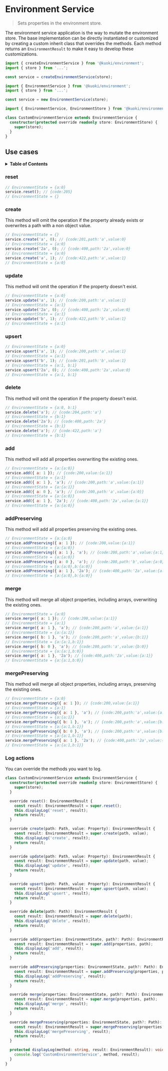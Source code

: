 # Environment Service

> Sets properties in the environment store.

The environment service application is the way to mutate the environment store. The base implementation can be directly instantiated or customized by creating a custom inherit class that overrides the methods. Each method returns an `EnvironmentResult` to make it easy to develop these customizations.

```js
import { createEnvironmentService } from '@kuoki/environment';
import { store } from '...';

const service = createEnvironmentService(store);
```

```js
import { EnvironmentService } from '@kuoki/environment';
import { store } from '...';

const service = new EnvironmentService(store);
```

```ts
import { EnvironmentService, EnvironmentStore } from '@kuoki/environment';

class CustomEnvironmentService extends EnvironmentService {
  constructor(protected override readonly store: EnvironmentStore) {
    super(store);
  }
}
```

## Use cases

<details>
  <summary><strong>Table of Contents</strong></summary>
  <ol>
    <li><a href="#reset">reset</a></li>
    <li><a href="#create">create</a></li>
    <li><a href="#update">update</a></li>
    <li><a href="#upsert">upsert</a></li>
    <li><a href="#delete">delete</a></li>
    <li><a href="#add">add</a></li>
    <li><a href="#addpreserving">addPreserving</a></li>
    <li><a href="#merge">merge</a></li>
    <li><a href="#mergepreserving">mergePreserving</a></li>
    <li><a href="#log-actions">Log actions</a></li>
  </ol>
</details>

### reset

```js
// EnvironmentState = {a:0}
service.reset(); // {code:205}
// EnvironmentState = {}
```

### create

This method will omit the operation if the property already exists or overwrites a path with a non object value.

```js
// EnvironmentState = {}
service.create('a', 0); // {code:201,path:'a',value:0}
// EnvironmentState = {a:0}
service.create('2a', 0); // {code:400,path:'2a',value:0}
// EnvironmentState = {a:0}
service.create('a', 1); // {code:422,path:'a',value:1}
// EnvironmentState = {a:0}
```

### update

This method will omit the operation if the property doesn't exist.

```js
// EnvironmentState = {a:0}
service.update('a', 1); // {code:200,path:'a',value:1}
// EnvironmentState = {a:1}
service.update('2a', 0); // {code:400,path:'2a',value:0}
// EnvironmentState = {a:1}
service.update('b', 1); // {code:422,path:'b',value:1}
// EnvironmentState = {a:1}
```

### upsert

```js
// EnvironmentState = {a:0}
service.upsert('a', 1); // {code:200,path:'a',value:1}
// EnvironmentState = {a:1}
service.upsert('b', 1); // {code:201,path:'b',value:1}
// EnvironmentState = {a:1, b:1}
service.upsert('2a', 0); // {code:400,path:'2a',value:0}
// EnvironmentState = {a:1, b:1}
```

### delete

This method will omit the operation if the property doesn't exist.

```js
// EnvironmentState = {a:0, b:1}
service.delete('a'); // {code:204,path:'a'}
// EnvironmentState = {b:1}
service.delete('2a'); // {code:400,path:'2a'}
// EnvironmentState = {b:1}
service.delete('a'); // {code:422,path:'a'}
// EnvironmentState = {b:1}
```

### add

This method will add all properties overwriting the existing ones.

```js
// EnvironmentState = {a:{a:0}}
service.add({ a: 1 }); // {code:200,value:{a:1}}
// EnvironmentState = {a:1}
service.add({ a: 1 }, 'a'); // {code:200,path:'a',value:{a:1}}
// EnvironmentState = {a:{a:1}}
service.add({ a: 0 }, 'a'); // {code:200,path:'a',value:{a:0}}
// EnvironmentState = {a:{a:0}}
service.add({ a: 1 }, '2a'); // {code:400,path:'2a',value:{a:1}}
// EnvironmentState = {a:{a:0}}
```

### addPreserving

This method will add all properties preserving the existing ones.

```js
// EnvironmentState = {a:{a:0}
service.addPreserving({ a: 1 }); // {code:200,value:{a:1}}
// EnvironmentState = {a:{a:0}}
service.addPreserving({ a: 1 }, 'a'); // {code:200,path:'a',value:{a:1}}
// EnvironmentState = {a:{a:0}}
service.addPreserving({ a: 0 }, 'a'); // {code:200,path:'b',value:{a:0}}
// EnvironmentState = {a:{a:0},b:{a:0}}
service.addPreserving({ a: 1 }, '2a'); // {code:400,path:'2a',value:{a:1}}
// EnvironmentState = {a:{a:0},b:{a:0}}
```

### merge

This method will merge all object properties, including arrays, overwriting the existing ones.

```js
// EnvironmentState = {a:0}
service.merge({ a: 1 }); // {code:200,value:{a:1}}
// EnvironmentState = {a:1}
service.merge({ a: 1 }, 'a'); // {code:200,path:'a',value:{a:1}}
// EnvironmentState = {a:{a:1}}
service.merge({ b: 1 }, 'a'); // {code:200,path:'a',value:{b:1}}
// EnvironmentState = {a:{a:1,b:1}}
service.merge({ b: 0 }, 'a'); // {code:200,path:'a',value:{b:0}}
// EnvironmentState = {a:{a:1,b:0}}
service.merge({ a: 1 }, '2a'); // {code:400,path:'2a',value:{a:1}}
// EnvironmentState = {a:{a:1,b:0}}
```

### mergePreserving

This method will merge all object properties, including arrays, preserving the existing ones.

```js
// EnvironmentState = {a:0}
service.mergePreserving({ a: 1 }); // {code:200,value:{a:1}}
// EnvironmentState = {a:1}
service.mergePreserving({ a: 1 }, 'a'); // {code:200,path:'a',value:{a:1}}
// EnvironmentState = {a:{a:1}}
service.mergePreserving({ b: 1 }, 'a'); // {code:200,path:'a',value:{b:1}}
// EnvironmentState = {a:{a:1,b:1}}
service.mergePreserving({ b: 0 }, 'a'); // {code:200,path:'a',value:{b:0}}
// EnvironmentState = {a:{a:1,b:1}}
service.mergePreserving({ a: 1 }, '2a'); // {code:400,path:'2a',value:{a:1}}
// EnvironmentState = {a:{a:1,b:1}}
```

### Log actions

You can override the methods you want to log.

```ts
class CustomEnvironmentService extends EnvironmentService {
  constructor(protected override readonly store: EnvironmentStore) {
    super(store);
  }

  override reset(): EnvironmentResult {
    const result: EnvironmentResult = super.reset();
    this.displayLog('reset', result);
    return result;
  }

  override create(path: Path, value: Property): EnvironmentResult {
    const result: EnvironmentResult = super.create(path, value);
    this.displayLog('create', result);
    return result;
  }

  override update(path: Path, value: Property): EnvironmentResult {
    const result: EnvironmentResult = super.update(path, value);
    this.displayLog('update', result);
    return result;
  }

  override upsert(path: Path, value: Property): EnvironmentResult {
    const result: EnvironmentResult = super.upsert(path, value);
    this.displayLog('upsert', result);
    return result;
  }

  override delete(path: Path): EnvironmentResult {
    const result: EnvironmentResult = super.delete(path);
    this.displayLog('delete', result);
    return result;
  }

  override add(properties: EnvironmentState, path?: Path): EnvironmentResult {
    const result: EnvironmentResult = super.add(properties, path);
    this.displayLog('add', result);
    return result;
  }

  override addPreserving(properties: EnvironmentState, path?: Path): EnvironmentResult {
    const result: EnvironmentResult = super.addPreserving(properties, path);
    this.displayLog('addPreserving', result);
    return result;
  }

  override merge(properties: EnvironmentState, path?: Path): EnvironmentResult {
    const result: EnvironmentResult = super.merge(properties, path);
    this.displayLog('merge', result);
    return result;
  }

  override mergePreserving(properties: EnvironmentState, path?: Path): EnvironmentResult {
    const result: EnvironmentResult = super.mergePreserving(properties, path);
    this.displayLog('mergePreserving', result);
    return result;
  }

  protected displayLog(method: string, result: EnvironmentResult): void {
    console.log('CustomEnvironmentService', method, result);
  }
}
```

